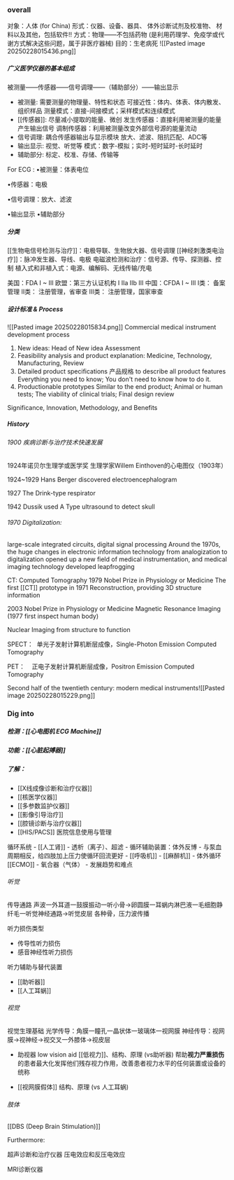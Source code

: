 ### overall
对象：人体 (for China)
形式：仪器、设备、器具、 体外诊断试剂及校准物、 材料以及其他，包括软件!!
方式：物理——不包括药物 (是利用药理学、免疫学或代谢方式解决这些问题，属于非医疗器械)
目的：生老病死
![[Pasted image 20250228015436.png]]
##### 广义医学仪器的基本组成
被测量——传感器——信号调理——（辅助部分）——输出显示

- 被测量: 需要测量的物理量、特性和状态
		可接近性：体内、体表、体内散发、组织样品
		测量模式：直接-间接模式；采样模式和连续模式
- [[传感器]]: 尽量减小提取的能量、微创
		发生传感器：直接利用被测量的能量产生输出信号
		调制传感器：利用被测量改变外部信号源的能量流动
- 信号调理: 耦合传感器输出与显示模块
		放大、滤波、阻抗匹配、ADC等
- 输出显示: 视觉、听觉等
		模式：数字-模拟；实时-短时延时-长时延时
- 辅助部分: 标定、校准、存储、传输等

For ECG :
•被测量：体表电位

•传感器：电极

•信号调理：放大、滤波

•输出显示
•辅助部分

##### 分类
[[生物电信号检测与治疗]]：电极导联、生物放大器、信号调理
[[神经刺激类电治疗]]：脉冲发生器、导线、电极
电磁波检测和治疗：信号源、传导、探测器、控制
植入式和非植入式：电源、编解码、无线传输/充电


美国：FDA  I ~ III
欧盟：第三方认证机构 I IIa IIb III
中国：CFDA  I ~ III
	I类： 备案管理
	II类： 注册管理，省审查
	III类： 注册管理，国家审查

##### 设计标准 & Process
![[Pasted image 20250228015834.png]]
Commercial medical instrument development process
1. New ideas:
	Head of New idea Assessment
2. Feasibility analysis and product explanation:
	Medicine, Technology, Manufacturing, Review
3. Detailed product specifications 产品规格 to describe all product features
	Everything you need to know; You don't need to know how to do it.
4. Productionable prototypes
	Similar to the end product; Animal or human tests; The viability of clinical trials; Final design review

Significance, Innovation, Methodology, and Benefits

##### History

###### 1900 疾病诊断与治疗技术快速发展
1924年诺贝尔生理学或医学奖
	生理学家Willem Einthoven的心电图仪（1903年）

1924~1929 Hans Berger discovered
electroencephalogram

1927 The Drink-type respirator

1942 Dussik used A Type ultrasound to detect skull

###### 1970 Digitalization:
large-scale integrated circuits, digital signal processing
Around the 1970s, the huge changes in electronic information technology from analogization to digitalization opened up a new field of medical instrumentation, and medical imaging technology developed leapfrogging

CT: Computed Tomography
1979 Nobel Prize in Physiology or Medicine
	The first [[CT]] prototype in 1971
	Reconstruction, providing 3D structure information


2003 Nobel Prize in Physiology or Medicine
	Magnetic Resonance Imaging (1977 first inspect human body)

Nuclear Imaging
from structure to function

SPECT：  单光子发射计算机断层成像，Single-Photon Emission Computed Tomography

PET：    正电子发射计算机断层成像，Positron Emission Computed Tomography


Second half of the twentieth century: modern medical instruments![[Pasted image 20250228015229.png]]

### Dig into
##### 检测：[[心电图机 ECG Machine]]
##### 功能：[[心脏起搏器]]




##### 了解：
- [[X线成像诊断和治疗仪器]]
- [[核医学仪器]]
- [[多参数监护仪器]]
- [[影像引导治疗]]
- [[腔镜诊断与治疗仪器]]
- [[HIS/PACS]]  医院信息使用与管理

循环系统
	- [[人工肾]]
		- 透析（离子）、超滤
	- 循环辅助装置：体外反博
		- 与泵血周期相反，给四肢加上压力使循环回流更好
	- [[呼吸机]]
		- [[麻醉机]]
	- 体外循环[[ECMO]]
		- 氧合器（气体）
	- 发展趋势和难点


###### 听觉
传导通路
声波一外耳道一鼓膜振动一听小骨→卵圆膜一耳蜗内淋巴液一毛细胞静纤毛一听觉神经通路→听觉皮层
	各种骨，压力波传播

听力损伤类型
- 传导性听力损伤
- 感音神经性听力损伤

听力辅助与替代装置
- [[助听器]]
- [[人工耳蜗]]

###### 视觉
视觉生理基础
光学传导：角膜一瞳孔一晶状体一玻璃体一视网膜
神经传导：视网膜→视神经→视交叉一外膝体→视皮层


- 助视器 low vision aid
	[[低视力]]、结构、原理 (vs助听器)
	帮助**视力严重损伤**的患者最大化发挥他们残存视力作用，改善患者视力水平的任何装置或设备的统称

- [[视网膜假体]]
	结构、原理  (vs 人工耳蜗)


###### 肢体
[[DBS (Deep Brain Stimulation)]]



Furthermore:

超声诊断和治疗仪器
	压电效应和反压电效应

MRI诊断仪器


